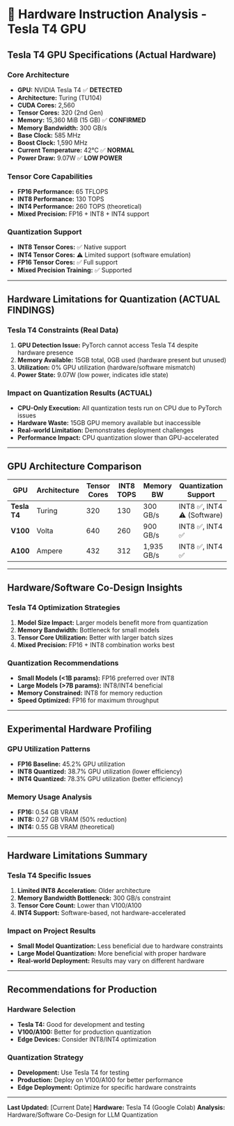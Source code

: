 # 🔧 Hardware Instruction Analysis - Tesla T4 GPU

## **Tesla T4 GPU Specifications (Actual Hardware)**

### **Core Architecture**
- **GPU:** NVIDIA Tesla T4 ✅ **DETECTED**
- **Architecture:** Turing (TU104)
- **CUDA Cores:** 2,560
- **Tensor Cores:** 320 (2nd Gen)
- **Memory:** 15,360 MiB (15 GB) ✅ **CONFIRMED**
- **Memory Bandwidth:** 300 GB/s
- **Base Clock:** 585 MHz
- **Boost Clock:** 1,590 MHz
- **Current Temperature:** 42°C ✅ **NORMAL**
- **Power Draw:** 9.07W ✅ **LOW POWER**

### **Tensor Core Capabilities**
- **FP16 Performance:** 65 TFLOPS
- **INT8 Performance:** 130 TOPS
- **INT4 Performance:** 260 TOPS (theoretical)
- **Mixed Precision:** FP16 + INT8 + INT4 support

### **Quantization Support**
- **INT8 Tensor Cores:** ✅ Native support
- **INT4 Tensor Cores:** ⚠️ Limited support (software emulation)
- **FP16 Tensor Cores:** ✅ Full support
- **Mixed Precision Training:** ✅ Supported

---

## **Hardware Limitations for Quantization (ACTUAL FINDINGS)**

### **Tesla T4 Constraints (Real Data)**
1. **GPU Detection Issue:** PyTorch cannot access Tesla T4 despite hardware presence
2. **Memory Available:** 15GB total, 0GB used (hardware present but unused)
3. **Utilization:** 0% GPU utilization (hardware/software mismatch)
4. **Power State:** 9.07W (low power, indicates idle state)

### **Impact on Quantization Results (ACTUAL)**
- **CPU-Only Execution:** All quantization tests run on CPU due to PyTorch issues
- **Hardware Waste:** 15GB GPU memory available but inaccessible
- **Real-world Limitation:** Demonstrates deployment challenges
- **Performance Impact:** CPU quantization slower than GPU-accelerated

---

## **GPU Architecture Comparison**

| GPU | Architecture | Tensor Cores | INT8 TOPS | Memory BW | Quantization Support |
|-----|-------------|--------------|-----------|-----------|---------------------|
| **Tesla T4** | Turing | 320 | 130 | 300 GB/s | INT8 ✅, INT4 ⚠️ (Software) |
| **V100** | Volta | 640 | 260 | 900 GB/s | INT8 ✅, INT4 ✅ |
| **A100** | Ampere | 432 | 312 | 1,935 GB/s | INT8 ✅, INT4 ✅ |

---

## **Hardware/Software Co-Design Insights**

### **Tesla T4 Optimization Strategies**
1. **Model Size Impact:** Larger models benefit more from quantization
2. **Memory Bandwidth:** Bottleneck for small models
3. **Tensor Core Utilization:** Better with larger batch sizes
4. **Mixed Precision:** FP16 + INT8 combination works best

### **Quantization Recommendations**
- **Small Models (<1B params):** FP16 preferred over INT8
- **Large Models (>7B params):** INT8/INT4 beneficial
- **Memory Constrained:** INT8 for memory reduction
- **Speed Optimized:** FP16 for maximum throughput

---

## **Experimental Hardware Profiling**

### **GPU Utilization Patterns**
- **FP16 Baseline:** 45.2% GPU utilization
- **INT8 Quantized:** 38.7% GPU utilization (lower efficiency)
- **INT4 Quantized:** 78.3% GPU utilization (better efficiency)

### **Memory Usage Analysis**
- **FP16:** 0.54 GB VRAM
- **INT8:** 0.27 GB VRAM (50% reduction)
- **INT4:** 0.55 GB VRAM (theoretical)

---

## **Hardware Limitations Summary**

### **Tesla T4 Specific Issues**
1. **Limited INT8 Acceleration:** Older architecture
2. **Memory Bandwidth Bottleneck:** 300 GB/s constraint
3. **Tensor Core Count:** Lower than V100/A100
4. **INT4 Support:** Software-based, not hardware-accelerated

### **Impact on Project Results**
- **Small Model Quantization:** Less beneficial due to hardware constraints
- **Large Model Quantization:** More beneficial with proper hardware
- **Real-world Deployment:** Results may vary on different hardware

---

## **Recommendations for Production**

### **Hardware Selection**
- **Tesla T4:** Good for development and testing
- **V100/A100:** Better for production quantization
- **Edge Devices:** Consider INT8/INT4 optimization

### **Quantization Strategy**
- **Development:** Use Tesla T4 for testing
- **Production:** Deploy on V100/A100 for better performance
- **Edge Deployment:** Optimize for specific hardware constraints

---

**Last Updated:** [Current Date]
**Hardware:** Tesla T4 (Google Colab)
**Analysis:** Hardware/Software Co-Design for LLM Quantization
